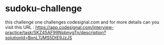 # sudoku-challenge
this challenge one challenges codesignal.com
and for more details can you visit this 
URL :  https://app.codesignal.com/interview-practice/task/SKZ45AF99NpbnvgTn/description?solutionId=BxnL7JMS5DtE9JzJS

